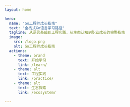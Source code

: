 ```yaml
---
layout: home

hero:
  name: "Go工程师成长指南"
  text: "全栈式Go语言学习路径"
  tagline: 从语言基础到工程实践，从生态认知到职业成长的完整指南
  image:
    src: /logo.png
    alt: Go工程师成长指南
  actions:
    - theme: brand
      text: 开始学习
      link: /learn/
    - theme: alt
      text: 工程实践
      link: /practice/
    - theme: alt
      text: 生态探索
      link: /ecosystem/

---
```


<ModuleShowcase />

<script setup>
import ModuleShowcase from './.vitepress/components/ModuleShowcase.vue'
</script>
